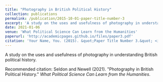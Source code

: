 ```yaml
---
title: "Photography in British Political History"
collection: publications
permalink: /publication/2015-10-01-paper-title-number-3
excerpt: 'A study on the uses and usefulness of photography in understanding British political history.'
date: 2021-01-06
venue: 'What Political Science Can Learn from the Humanities'
paperurl: 'http://academicpages.github.io/files/paper3.pdf'
citation: 'Your Name, You. (2015). &quot;Paper Title Number 3.&quot; <i>Journal 1</i>. 1(3).'
---
```

A study on the uses and usefulness of photography in understanding British political history.

Recommended citation: Seldon and Newell (2021). "Photography in British Political History." <i>What Political Science Can Learn from the Humanities</i>.
